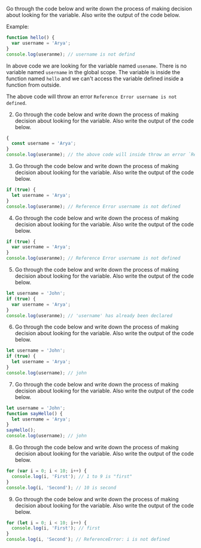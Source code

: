 Go through the code below and write down the process of making decision about looking for the variable. Also write the output of the code below.

Example:

```js
function hello() {
  var username = 'Arya';
}
console.log(useranme); // username is not defind
```

In above code we are looking for the variable named `usename`. There is no variable named `username` in the global scope. The variable is inside the function named `hello` and we can't access the variable defined inside a function from outside.

The above code will throw an error `Reference Error username is not defined`.

2. Go through the code below and write down the process of making decision about looking for the variable. Also write the output of the code below.

```js
{
  const username = 'Arya';
}
console.log(useranme); // the above code will inside throw an error `Reference Error username is not defined`
```

3. Go through the code below and write down the process of making decision about looking for the variable. Also write the output of the code below.

```js
if (true) {
  let username = 'Arya';
}
console.log(useranme); // Reference Error username is not defined
```

4. Go through the code below and write down the process of making decision about looking for the variable. Also write the output of the code below.

```js
if (true) {
  var username = 'Arya';
}
console.log(useranme); // Reference Error username is not defined
```

5. Go through the code below and write down the process of making decision about looking for the variable. Also write the output of the code below.

```js
let username = 'John';
if (true) {
  var username = 'Arya';
}
console.log(useranme); // 'username' has already been declared
```

6. Go through the code below and write down the process of making decision about looking for the variable. Also write the output of the code below.

```js
let username = 'John';
if (true) {
  let username = 'Arya';
}
console.log(username); // john
```

7. Go through the code below and write down the process of making decision about looking for the variable. Also write the output of the code below.

```js
let username = 'John';
function sayHello() {
  let username = 'Arya';
}
sayHello();
console.log(username); // john
```

8. Go through the code below and write down the process of making decision about looking for the variable. Also write the output of the code below.

```js
for (var i = 0; i < 10; i++) {
  console.log(i, 'First'); // 1 to 9 is "first"
}
console.log(i, 'Second'); // 10 is second
```

9. Go through the code below and write down the process of making decision about looking for the variable. Also write the output of the code below.

```js
for (let i = 0; i < 10; i++) {
  console.log(i, 'First'); // first
}
console.log(i, 'Second'); // ReferenceError: i is not defined
```
